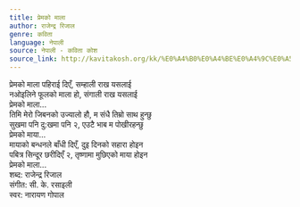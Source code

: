 ```yaml
---
title: प्रेमको माला
author: राजेन्द्र रिजाल
genre: कविता
language: नेपाली
source: नेपाली - कविता कोश
source_link: http://kavitakosh.org/kk/%E0%A4%B0%E0%A4%BE%E0%A4%9C%E0%A5%87%E0%A4%A8%E0%A5%8D%E0%A4%A6%E0%A5%8D%E0%A4%B0_%E0%A4%B0%E0%A4%BF%E0%A4%9C%E0%A4%BE%E0%A4%B2
---
```


प्रेमको माला पहिराई दिएँ, सम्हाली राख यसलाई  
नओइलिने फूलको माला हो, संगाली राख यसलाई  
प्रेमको माला...  
तिमि मेरो जिबनको उज्यालो हौ, म संधै तिम्रो साथ हुन्छु  
सुखमा पनि दु:खमा पनि २, एउटै भाब म पोखीरहन्छु  
प्रेमको माया...  
मायाको बन्धनले बाँधी दिएँ, दुइ दिनको सहारा होइन  
पबित्र सिन्दूर छरीदिएँ २, तृष्णामा मुछिएको माया होइन  
प्रेमको माला...  
शब्द: राजेन्द्र रिजाल  
संगीत: सी. के. रसाइली  
स्वर: नारायण गोपाल

